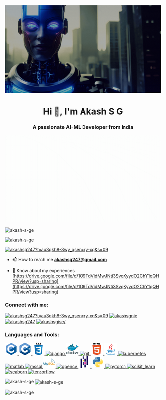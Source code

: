 ![Logo](https://github.com/akash247777/akash247777/blob/main/Blue%20Futuristic%20Artificial%20Intelligence%20Presentation.gif)
<h1 align="center">Hi 👋, I'm Akash S G</h1>
<h3 align="center">A passionate AI-ML Developer from India</h3>

![Logo](https://github.com/akash247777/akash247777/blob/main/Blue%20Futuristic%20Artificial%20Intelligence%20Presentation%20(1).gif)

<p align="left"> <img src="https://komarev.com/ghpvc/?username=akash-s-ge&label=Profile%20views&color=0e75b6&style=flat" alt="akash-s-ge" /> </p>

<p align="left"> <a href="https://github.com/ryo-ma/github-profile-trophy"><img src="https://github-profile-trophy.vercel.app/?username=akash-s-ge" alt="akash-s-ge" /></a> </p>

<p align="left"> <a href="https://twitter.com/akashsg247?t=au3qkh8-3wy_qsencry-xq&s=09" target="blank"><img src="https://img.shields.io/twitter/follow/akashsg247?t=au3qkh8-3wy_qsencry-xq&s=09?logo=twitter&style=for-the-badge" alt="akashsg247?t=au3qkh8-3wy_qsencry-xq&s=09" /></a> </p>

- 📫 How to reach me **akashsg247@gmail.com**

- 📄 Know about my experiences [https://drive.google.com/file/d/1O9TdVidMwJNti3SvqXyydO2ChY1qQHPR/view?usp=sharing](https://drive.google.com/file/d/1O9TdVidMwJNti3SvqXyydO2ChY1qQHPR/view?usp=sharing)

<h3 align="left">Connect with me:</h3>
<p align="left">
<a href="https://twitter.com/akashsg247?t=au3qkh8-3wy_qsencry-xq&s=09" target="blank"><img align="center" src="https://raw.githubusercontent.com/rahuldkjain/github-profile-readme-generator/master/src/images/icons/Social/twitter.svg" alt="akashsg247?t=au3qkh8-3wy_qsencry-xq&s=09" height="30" width="40" /></a>
<a href="https://linkedin.com/in/akashsgnie" target="blank"><img align="center" src="https://raw.githubusercontent.com/rahuldkjain/github-profile-readme-generator/master/src/images/icons/Social/linked-in-alt.svg" alt="akashsgnie" height="30" width="40" /></a>
<a href="https://www.codechef.com/users/akashsg247" target="blank"><img align="center" src="https://cdn.jsdelivr.net/npm/simple-icons@3.1.0/icons/codechef.svg" alt="akashsg247" height="30" width="40" /></a>
<a href="https://www.leetcode.com/akashsgise/" target="blank"><img align="center" src="https://raw.githubusercontent.com/rahuldkjain/github-profile-readme-generator/master/src/images/icons/Social/leet-code.svg" alt="akashsgise/" height="30" width="40" /></a>
</p>

<h3 align="left">Languages and Tools:</h3>
<p align="left"> <a href="https://www.cprogramming.com/" target="_blank" rel="noreferrer"> <img src="https://raw.githubusercontent.com/devicons/devicon/master/icons/c/c-original.svg" alt="c" width="40" height="40"/> </a> <a href="https://www.w3schools.com/cpp/" target="_blank" rel="noreferrer"> <img src="https://raw.githubusercontent.com/devicons/devicon/master/icons/cplusplus/cplusplus-original.svg" alt="cplusplus" width="40" height="40"/> </a> <a href="https://www.w3schools.com/css/" target="_blank" rel="noreferrer"> <img src="https://raw.githubusercontent.com/devicons/devicon/master/icons/css3/css3-original-wordmark.svg" alt="css3" width="40" height="40"/> </a> <a href="https://www.djangoproject.com/" target="_blank" rel="noreferrer"> <img src="https://cdn.worldvectorlogo.com/logos/django.svg" alt="django" width="40" height="40"/> </a> <a href="https://www.docker.com/" target="_blank" rel="noreferrer"> <img src="https://raw.githubusercontent.com/devicons/devicon/master/icons/docker/docker-original-wordmark.svg" alt="docker" width="40" height="40"/> </a> <a href="https://git-scm.com/" target="_blank" rel="noreferrer"> <img src="https://www.vectorlogo.zone/logos/git-scm/git-scm-icon.svg" alt="git" width="40" height="40"/> </a> <a href="https://www.w3.org/html/" target="_blank" rel="noreferrer"> <img src="https://raw.githubusercontent.com/devicons/devicon/master/icons/html5/html5-original-wordmark.svg" alt="html5" width="40" height="40"/> </a> <a href="https://www.java.com" target="_blank" rel="noreferrer"> <img src="https://raw.githubusercontent.com/devicons/devicon/master/icons/java/java-original.svg" alt="java" width="40" height="40"/> </a> <a href="https://kubernetes.io" target="_blank" rel="noreferrer"> <img src="https://www.vectorlogo.zone/logos/kubernetes/kubernetes-icon.svg" alt="kubernetes" width="40" height="40"/> </a> <a href="https://www.mathworks.com/" target="_blank" rel="noreferrer"> <img src="https://upload.wikimedia.org/wikipedia/commons/2/21/Matlab_Logo.png" alt="matlab" width="40" height="40"/> </a> <a href="https://www.microsoft.com/en-us/sql-server" target="_blank" rel="noreferrer"> <img src="https://www.svgrepo.com/show/303229/microsoft-sql-server-logo.svg" alt="mssql" width="40" height="40"/> </a> <a href="https://www.mysql.com/" target="_blank" rel="noreferrer"> <img src="https://raw.githubusercontent.com/devicons/devicon/master/icons/mysql/mysql-original-wordmark.svg" alt="mysql" width="40" height="40"/> </a> <a href="https://opencv.org/" target="_blank" rel="noreferrer"> <img src="https://www.vectorlogo.zone/logos/opencv/opencv-icon.svg" alt="opencv" width="40" height="40"/> </a> <a href="https://pandas.pydata.org/" target="_blank" rel="noreferrer"> <img src="https://raw.githubusercontent.com/devicons/devicon/2ae2a900d2f041da66e950e4d48052658d850630/icons/pandas/pandas-original.svg" alt="pandas" width="40" height="40"/> </a> <a href="https://www.python.org" target="_blank" rel="noreferrer"> <img src="https://raw.githubusercontent.com/devicons/devicon/master/icons/python/python-original.svg" alt="python" width="40" height="40"/> </a> <a href="https://pytorch.org/" target="_blank" rel="noreferrer"> <img src="https://www.vectorlogo.zone/logos/pytorch/pytorch-icon.svg" alt="pytorch" width="40" height="40"/> </a> <a href="https://scikit-learn.org/" target="_blank" rel="noreferrer"> <img src="https://upload.wikimedia.org/wikipedia/commons/0/05/Scikit_learn_logo_small.svg" alt="scikit_learn" width="40" height="40"/> </a> <a href="https://seaborn.pydata.org/" target="_blank" rel="noreferrer"> <img src="https://seaborn.pydata.org/_images/logo-mark-lightbg.svg" alt="seaborn" width="40" height="40"/> </a> <a href="https://www.tensorflow.org" target="_blank" rel="noreferrer"> <img src="https://www.vectorlogo.zone/logos/tensorflow/tensorflow-icon.svg" alt="tensorflow" width="40" height="40"/> </a> </p>

<p><img align="left" src="https://github-readme-stats.vercel.app/api/top-langs?username=akash-s-ge&show_icons=true&locale=en&layout=compact" alt="akash-s-ge" /></p>

<p>&nbsp;<img align="center" src="https://github-readme-stats.vercel.app/api?username=akash-s-ge&show_icons=true&locale=en" alt="akash-s-ge" /></p>

<p><img align="center" src="https://github-readme-streak-stats.herokuapp.com/?user=akash-s-ge&" alt="akash-s-ge" /></p>
